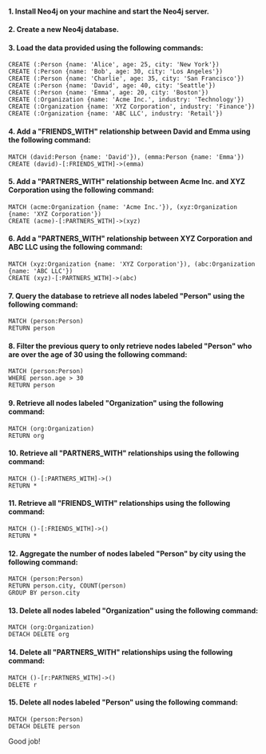 
#### 1. Install Neo4j on your machine and start the Neo4j server.

#### 2. Create a new Neo4j database.

#### 3. Load the data provided using the following commands:
```
CREATE (:Person {name: 'Alice', age: 25, city: 'New York'})
CREATE (:Person {name: 'Bob', age: 30, city: 'Los Angeles'})
CREATE (:Person {name: 'Charlie', age: 35, city: 'San Francisco'})
CREATE (:Person {name: 'David', age: 40, city: 'Seattle'})
CREATE (:Person {name: 'Emma', age: 20, city: 'Boston'})
CREATE (:Organization {name: 'Acme Inc.', industry: 'Technology'})
CREATE (:Organization {name: 'XYZ Corporation', industry: 'Finance'})
CREATE (:Organization {name: 'ABC LLC', industry: 'Retail'})
```

#### 4. Add a "FRIENDS_WITH" relationship between David and Emma using the following command:
```
MATCH (david:Person {name: 'David'}), (emma:Person {name: 'Emma'})
CREATE (david)-[:FRIENDS_WITH]->(emma)
```

#### 5. Add a "PARTNERS_WITH" relationship between Acme Inc. and XYZ Corporation using the following command:
```
MATCH (acme:Organization {name: 'Acme Inc.'}), (xyz:Organization {name: 'XYZ Corporation'})
CREATE (acme)-[:PARTNERS_WITH]->(xyz)
```

#### 6. Add a "PARTNERS_WITH" relationship between XYZ Corporation and ABC LLC using the following command:
```
MATCH (xyz:Organization {name: 'XYZ Corporation'}), (abc:Organization {name: 'ABC LLC'})
CREATE (xyz)-[:PARTNERS_WITH]->(abc)
```

#### 7. Query the database to retrieve all nodes labeled "Person" using the following command:
```
MATCH (person:Person)
RETURN person
```

#### 8. Filter the previous query to only retrieve nodes labeled "Person" who are over the age of 30 using the following command:
```
MATCH (person:Person)
WHERE person.age > 30
RETURN person
```

#### 9. Retrieve all nodes labeled "Organization" using the following command:
```
MATCH (org:Organization)
RETURN org
```

#### 10. Retrieve all "PARTNERS_WITH" relationships using the following command:
```
MATCH ()-[:PARTNERS_WITH]->()
RETURN *
```

#### 11. Retrieve all "FRIENDS_WITH" relationships using the following command:
```
MATCH ()-[:FRIENDS_WITH]->()
RETURN *
```

#### 12. Aggregate the number of nodes labeled "Person" by city using the following command:
```
MATCH (person:Person)
RETURN person.city, COUNT(person)
GROUP BY person.city
```

#### 13.  Delete all nodes labeled "Organization" using the following command:
```
MATCH (org:Organization)
DETACH DELETE org
```

#### 14. Delete all "PARTNERS_WITH" relationships using the following command:
```
MATCH ()-[r:PARTNERS_WITH]->()
DELETE r
```
#### 15. Delete all nodes labeled "Person" using the following command:
```
MATCH (person:Person)
DETACH DELETE person
```
Good job!
